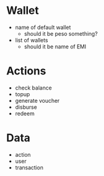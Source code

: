 # Wallet

- name of default wallet
  - should it be peso something?
- list of wallets
  - should it be name of EMI

# Actions
- check balance
- topup
- generate voucher
- disburse
- redeem

# Data
- action
- user
- transaction
